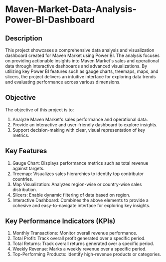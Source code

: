 # Maven-Market-Data-Analysis-Power-BI-Dashboard

## Description

This project showcases a comprehensive data analysis and visualization dashboard created for Maven Market using Power BI. The analysis focuses on providing actionable insights into Maven Market's sales and operational data through interactive dashboards and advanced visualizations.
By utilizing key Power BI features such as gauge charts, treemaps, maps, and slicers, the project delivers an intuitive interface for exploring data trends and evaluating performance across various dimensions.

## Objective

The objective of this project is to:
1. Analyze Maven Market's sales performance and operational data.
2. Provide an interactive and user-friendly dashboard to explore insights.
3. Support decision-making with clear, visual representation of key metrics.

## Key Features

1. Gauge Chart: Displays performance metrics such as total revenue against targets.
2. Treemap: Visualizes sales hierarchies to identify top contributor countries.
3. Map Visualization: Analyzes region-wise or country-wise sales distribution.
4. Slicers: Enable dynamic filtering of data based on region.
5. Interactive Dashboard: Combines the above elements to provide a cohesive and easy-to-navigate interface for exploring key insights.

## Key Performance Indicators (KPIs)

1. Monthly Transactions: Monitor overall revenue performance.
2. Total Profit: Track overall profit generated over a specific period.
3. Total Returns: Track overall returns generated over a specific period.
4. Weekly Revenue: Marks a weekly revenue over a specific period.
5. Top-Performing Products: Identify high-revenue products or categories.
